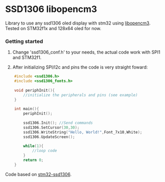 # SSD1306 libopencm3

Library to use any ssd1306 oled display with stm32 using [libopencm3](https://github.com/libopencm3/libopencm3). 
Tested on STM32f1x and 128x64 oled for now.
### Getting started
1. Change 'ssd1306_conf.h' to your needs, the actual code work with SPI1 and STM32f1.


2. After initializing SPI/I2c and pins the code is very straight foward:

```c
	#include <ssd1306.h>
	#include <ssd1306_fonts.h>
	
	void periphInit(){ 
		//initialize the peripherals and pins (see example)
	}
	
	int main(){
		periphInit();
		
		ssd1306.Init(); //Send commands 
		ssd1306.SetCursor(30,30);
		ssd1306.WriteString("Hello, World!",Font_7x10,White);
		ssd1306.UpdateScreen();
		
		while(1){
			//loop code
		}
		return 0;
	}
```
	
 Code based on [stm32-ssd1306](https://github.com/afiskon/stm32-ssd1306).

